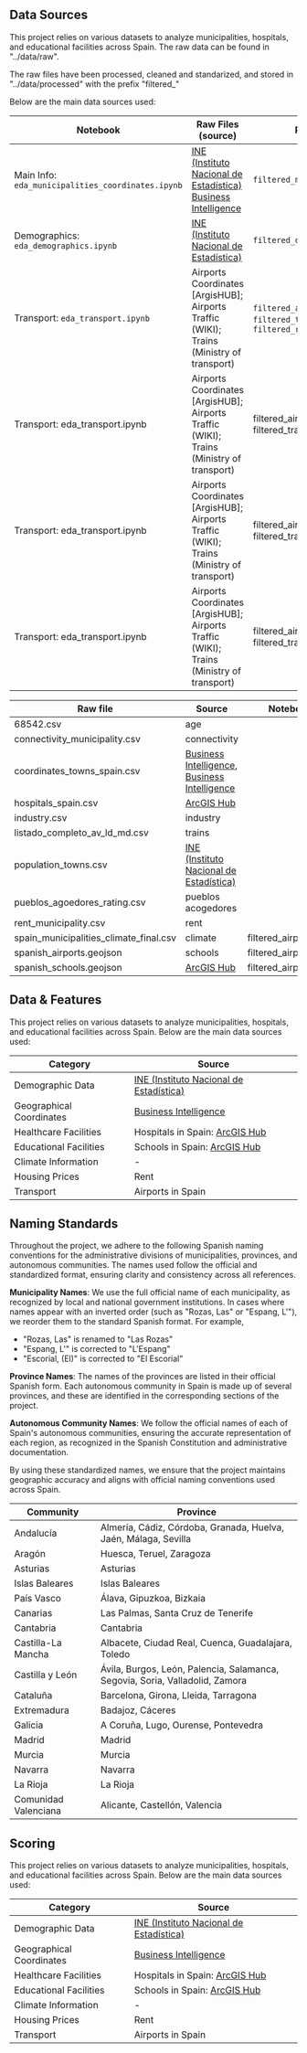 ## Data Sources  

This project relies on various datasets to analyze municipalities, hospitals, and educational facilities across Spain. The raw data can be found in "../data/raw".

The raw files have been processed, cleaned and standarized, and stored in "../data/processed" with the prefix "filtered_"


Below are the main data sources used:

| Notebook                  | Raw Files (source)                | Processed                         |
|---------------------------|-----------------------------------|-----------------------------------|
|  Main Info: `eda_municipalities_coordinates.ipynb`  |  [INE (Instituto Nacional de Estadística)](https://ine.es/dynt3/inebase/es/index.htm?padre=525) </br>  [Business Intelligence](https://www.businessintelligence.info/varios/longitud-latitud-pueblos-espana.html) | `filtered_municipalities.csv`      |
|  Demographics: `eda_demographics.ipynb`  |  [INE (Instituto Nacional de Estadística)](https://ine.es/jaxi/Tabla.htm?path=/t20/e244/avance/p02/l0/&file=1mun00.px&L=0)   | `filtered_demographics.csv`    |
|  Transport: `eda_transport.ipynb`  |  Airports Coordinates [ArgisHUB]; Airports Traffic (WIKI); Trains (Ministry of transport)   | `filtered_airports.csv`, `filtered_trains.csv`, `filtered_regional_trains.csv`        |
|  Transport: eda_transport.ipynb  |  Airports Coordinates [ArgisHUB]; Airports Traffic (WIKI); Trains (Ministry of transport)   | filtered_airports.csv, filtered_trains.csv        |
|  Transport: eda_transport.ipynb  |  Airports Coordinates [ArgisHUB]; Airports Traffic (WIKI); Trains (Ministry of transport)   | filtered_airports.csv, filtered_trains.csv        |
|  Transport: eda_transport.ipynb  |  Airports Coordinates [ArgisHUB]; Airports Traffic (WIKI); Trains (Ministry of transport)   | filtered_airports.csv, filtered_trains.csv        |








| Raw file                  | Source                            | Notebook                            |Processed                            |
|---------------------------|-----------------------------------|-----------------------------------|-----------------------------------|
| 68542.csv        | age | |filtered_airports.csv |
| connectivity_municipality.csv  | connectivity |          |filtered_airports.csv |
| coordinates_towns_spain.csv | [Business Intelligence](https://www.businessintelligence.info/varios/longitud-latitud-pueblos-espana.html),  [Business Intelligence](https://www.businessintelligence.info/varios/longitud-latitud-pueblos-espana.html)    |
| hospitals_spain.csv | [ArcGIS Hub](https://hub.arcgis.com/datasets/ComunidadSIG::hospitales-de-espa%C3%B1a/explore?location=34.913972%2C-6.829606%2C5.58)   |
| industry.csv | industry                                 |  |filtered_airports.csv |
| listado_completo_av_ld_md.csv| trains                                 |
| population_towns.csv |[INE (Instituto Nacional de Estadística)](https://ine.es/dynt3/inebase/es/index.htm?padre=525) |                            | | |filtered_airports.csv |
| pueblos_agoedores_rating.csv | pueblos acogedores                               |
| rent_municipality.csv | rent                               |
| spain_municipalities_climate_final.csv | climate                             | filtered_airports.csv |
| spanish_airports.geojson | schools                                 | filtered_airports.csv |
| spanish_schools.geojson | [ArcGIS Hub](https://hub.arcgis.com/datasets/1632db0c4f0848099f545e33b19c024d_0/explore)                                 | filtered_airports.csv |

## Data & Features  

This project relies on various datasets to analyze municipalities, hospitals, and educational facilities across Spain. Below are the main data sources used:

| Category                  | Source                            |
|---------------------------|-----------------------------------|
| Demographic Data             | [INE (Instituto Nacional de Estadística)](https://ine.es/dynt3/inebase/es/index.htm?padre=525) |
| Geographical Coordinates   | [Business Intelligence](https://www.businessintelligence.info/varios/longitud-latitud-pueblos-espana.html) |          |
| Healthcare Facilities      | Hospitals in Spain: [ArcGIS Hub](https://hub.arcgis.com/datasets/ComunidadSIG::hospitales-de-espa%C3%B1a/explore?location=34.913972%2C-6.829606%2C5.58)   |
| Educational Facilities     | Schools in Spain: [ArcGIS Hub](https://hub.arcgis.com/datasets/1632db0c4f0848099f545e33b19c024d_0/explore)     |
| Climate Information        | -                                 |
| Housing Prices             | Rent                                 |
| Transport                  | Airports in Spain         

## Naming Standards

Throughout the project, we adhere to the following Spanish naming conventions for the administrative divisions of municipalities, provinces, and autonomous communities. The names used follow the official and standardized format, ensuring clarity and consistency across all references.

**Municipality Names**: We use the full official name of each municipality, as recognized by local and national government institutions.
In cases where names appear with an inverted order (such as "Rozas, Las" or "Espang, L'"), we reorder them to the standard Spanish format. For example, 
- "Rozas, Las" is renamed to "Las Rozas"
- "Espang, L'" is corrected to "L'Espang"
- "Escorial, (El)" is corrected to "El Escorial"

**Province Names**: The names of the provinces are listed in their official Spanish form. Each autonomous community in Spain is made up of several provinces, and these are identified in the corresponding sections of the project.

**Autonomous Community Names**: We follow the official names of each of Spain's autonomous communities, ensuring the accurate representation of each region, as recognized in the Spanish Constitution and administrative documentation.

By using these standardized names, we ensure that the project maintains geographic accuracy and aligns with official naming conventions used across Spain.

| Community                           | Province                                                        |
|-------------------------------------|-----------------------------------------------------------------|
| Andalucía                           | Almería, Cádiz, Córdoba, Granada, Huelva, Jaén, Málaga, Sevilla |
| Aragón                              | Huesca, Teruel, Zaragoza                                        |
| Asturias                            | Asturias                                                        |
| Islas Baleares                      | Islas Baleares           |
| País Vasco                          | Álava, Gipuzkoa, Bizkaia                                        |
| Canarias                            | Las Palmas, Santa Cruz de Tenerife                              |
| Cantabria                           | Cantabria                                                 |
| Castilla-La Mancha                  | Albacete, Ciudad Real, Cuenca, Guadalajara, Toledo        |
| Castilla y León                     | Ávila, Burgos, León, Palencia, Salamanca, Segovia, Soria, Valladolid, Zamora |
| Cataluña                            | Barcelona, Girona, Lleida, Tarragona                      |
| Extremadura                         | Badajoz, Cáceres                                          |
| Galicia                             | A Coruña, Lugo, Ourense, Pontevedra                       |
| Madrid                              | Madrid                                                    |
| Murcia                              | Murcia                                                    |
| Navarra                             | Navarra                                                   |
| La Rioja                            | La Rioja                                                  |
| Comunidad Valenciana                | Alicante, Castellón, Valencia   



## Scoring  

This project relies on various datasets to analyze municipalities, hospitals, and educational facilities across Spain. Below are the main data sources used:

| Category                  | Source                            |
|---------------------------|-----------------------------------|
| Demographic Data             | [INE (Instituto Nacional de Estadística)](https://ine.es/dynt3/inebase/es/index.htm?padre=525) |
| Geographical Coordinates   | [Business Intelligence](https://www.businessintelligence.info/varios/longitud-latitud-pueblos-espana.html) |          |
| Healthcare Facilities      | Hospitals in Spain: [ArcGIS Hub](https://hub.arcgis.com/datasets/ComunidadSIG::hospitales-de-espa%C3%B1a/explore?location=34.913972%2C-6.829606%2C5.58)   |
| Educational Facilities     | Schools in Spain: [ArcGIS Hub](https://hub.arcgis.com/datasets/1632db0c4f0848099f545e33b19c024d_0/explore)     |
| Climate Information        | -                                 |
| Housing Prices             | Rent                                 |
| Transport                  | Airports in Spain                                 |



